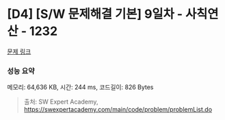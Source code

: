 # [D4] [S/W 문제해결 기본] 9일차 - 사칙연산 - 1232 

[문제 링크](https://swexpertacademy.com/main/code/problem/problemDetail.do?contestProbId=AV141J8KAIcCFAYD) 

### 성능 요약

메모리: 64,636 KB, 시간: 244 ms, 코드길이: 826 Bytes



> 출처: SW Expert Academy, https://swexpertacademy.com/main/code/problem/problemList.do